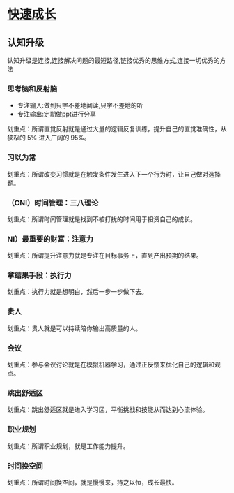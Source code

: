 # [快速成长](https://developer.aliyun.com/article/767632?spm=a2c6h.12883283.1362932.3.4bff201cEQiZPc)

## 认知升级

认知升级是连接,连接解决问题的最短路径,链接优秀的思维方式,连接一切优秀的方法

### 思考脑和反射脑

* 专注输入:做到只字不差地阅读,只字不差地的听
* 专注输出:定期做ppt进行分享

划重点：所谓直觉反射就是通过大量的逻辑反复训练，提升自己的直觉准确性，从狭窄的 5% 进入广阔的 95%。

### 习以为常

划重点：所谓改变习惯就是在触发条件发生进入下一个行为时，让自己做对选择题。

### （CNI）时间管理：三八理论

划重点：所谓时间管理就是找到不被打扰的时间用于投资自己的成长。

### NI）最重要的财富：注意力

划重点：所谓提升注意力就是专注在目标事务上，直到产出预期的结果。

### 拿结果手段：执行力

划重点：执行力就是想明白，然后一步一步做下去。

### 贵人

划重点：贵人就是可以持续陪你输出高质量的人。

### 会议

划重点：参与会议讨论就是在模拟机器学习，通过正反馈来优化自己的逻辑和观点。

### 跳出舒适区

划重点：跳出舒适区就是进入学习区，平衡挑战和技能从而达到心流体验。

### 职业规划

划重点：所谓职业规划，就是工作能力提升。

### 时间换空间

划重点：所谓时间换空间，就是慢慢来，持之以恒，成长最快。


